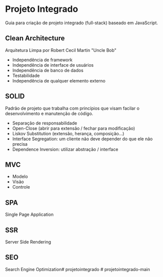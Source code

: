 # Projeto Integrado
Guia para criação de projeto integrado (full-stack) baseado em JavaScript.

## Clean Architecture 
Arquitetura Limpa por Robert Cecil Martin "Uncle Bob"
- Independência de framework
- Independência de interface de usuários
- Independência de banco de dados
- Testabilidade
- Independência de qualquer elemento externo

## SOLID
Padrão de projeto que trabalha com princípios que visam facilar o desenvolvimento e manutenção de código. 
- Separação de responsabilidade 
- Open-Close (abrir para extensão / fechar para modificação) 
- Liskov Substitution (extensão, herança, composição...)
- Interface Segregation: um cliente não deve depender do que ele não precisa
- Dependence Inversion: utilizar abstração / interface

## MVC
- Modelo
- Visão 
- Controle

## SPA
Single Page Application

## SSR
Server Side Rendering

## SEO
Search Engine Optimization#   p r o j e t o i n t e g r a d o  
 #   p r o j e t o i n t e g r a d o - m a i n  
 